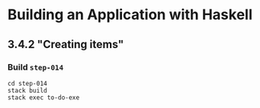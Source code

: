 # Building an Application with Haskell

## 3.4.2 "Creating items"

### Build `step-014`

```
cd step-014
stack build
stack exec to-do-exe
```
